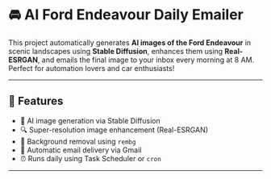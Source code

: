 # 🚘 AI Ford Endeavour Daily Emailer

This project automatically generates **AI images of the Ford Endeavour** in scenic landscapes using **Stable Diffusion**, enhances them using **Real-ESRGAN**, and emails the final image to your inbox every morning at 8 AM. Perfect for automation lovers and car enthusiasts!

---

## 🔧 Features

- 🧠 AI image generation via Stable Diffusion
- 🔍 Super-resolution image enhancement (Real-ESRGAN)
- 🧼 Background removal using `rembg`
- 📧 Automatic email delivery via Gmail
- ⏰ Runs daily using Task Scheduler or `cron`

---

